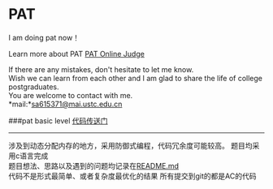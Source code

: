 # PAT  

I am doing pat now！ 

Learn more about PAT [PAT Online Judge](http://pat.zju.edu.cn/)

If there are any mistakes, don't hesitate to let me know.  
Wish we can learn from each other and I am glad to share the life of college postgraduates.  
You are welcome to contact with me.   
*mail:*sa615371@mai.ustc.edu.cn  

###pat basic level
[代码传送门](https://github.com/yanzhirun/PAT-go/tree/master/pat/basic/Demo1)  

---

涉及到动态分配内存的地方，采用防御式编程，代码冗余度可能较高。
题目均采用c语言完成  
题目想法、思路以及遇到的问题均记录在[README.md](https://github.com/yanzhirun/PAT-go/blob/master/pat/basic/Demo1/README.md)  
代码不是形式最简单、或者复杂度最优化的结果
所有提交到git的都是AC的代码
